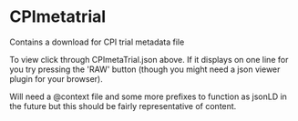 # CPImetatrial
Contains a download for CPI trial metadata file

To view click through CPImetaTrial.json above. If it displays on one line for you try pressing the 'RAW' button (though you might need a json viewer plugin for your browser).

Will need a @context file and some more prefixes to function as jsonLD in the future but this should be fairly representative of content.
